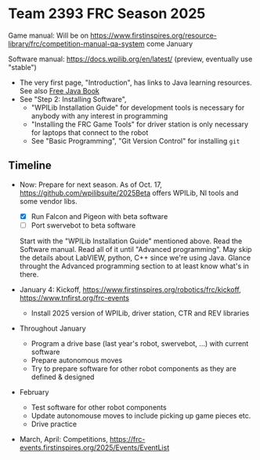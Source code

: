 Team 2393 FRC Season 2025
=========================

Game manual: Will be on https://www.firstinspires.org/resource-library/frc/competition-manual-qa-system come January

Software manual: https://docs.wpilib.org/en/latest/ (preview, eventually use "stable")

 * The very first page, "Introduction", has links to Java learning resources.
   See also [Free Java Book](https://greenteapress.com/wp/think-java-2e/)
 * See "Step 2: Installing Software",
   - "WPILib Installation Guide" for development tools is necessary for
     anybody with any interest in programming
   - "Installing the FRC Game Tools" for driver station is only necessary for
     laptops that connect to the robot
   - See "Basic Programming", "Git Version Control" for installing `git`

Timeline
--------

 * Now: Prepare for next season.
   As of Oct. 17, https://github.com/wpilibsuite/2025Beta offers
   WPILib, NI tools and some vendor libs.

   - [X] Run Falcon and Pigeon with beta software
   - [ ] Port swervebot to beta software

   Start with the "WPILib Installation Guide" mentioned above.
   Read the Software manual. Read all of it until "Advanced programming".
   May skip the details about LabVIEW, python, C++ since we're using Java.
   Glance throught the Advanced programming section to at least know
   what's in there.
   
 * January 4: Kickoff, https://www.firstinspires.org/robotics/frc/kickoff, https://www.tnfirst.org/frc-events
   - Install 2025 version of WPILib, driver station, CTR and REV libraries

 * Throughout January
   - Program a drive base (last year's robot, swervebot, ...) with current software
   - Prepare autonomous moves
   - Try to prepare software for other robot components as they are defined & designed

 * February
   - Test software for other robot components
   - Update autonomouse moves to include picking up game pieces etc.
   - Drive practice

 * March, April: Competitions, https://frc-events.firstinspires.org/2025/Events/EventList


